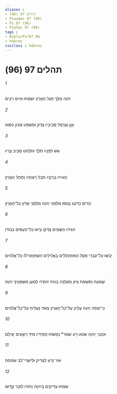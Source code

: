 ```yaml
---
aliases : 
- תהלים 97 (96)
- Psaumes 97 (96)
- Ps 97 (96)
- Psalms 97 (96)
tags : 
- Bible/Ps/97_96
- hébreu
cssclass : hébreu
---
```


# תהלים 97 (96)

###### 1
יְהוָה מָלָךְ תָּגֵל הָאָרֶץ יִשְׂמְחוּ אִיִּים רַבִּים׃
###### 2
עָןָן וַעֲרָפֶל סְבִיבָיו צֶדֶק וּמִשְׁפָּט מְכֹון כִּסְאֹו׃
###### 3
אֵשׁ לְפָנָיו תֵּלֵךְ וּתְלַהֵט סָבִיב צָרָיו׃
###### 4
הֵאִירוּ בְרָקָיו תֵּבֵל רָאֲתָה וַתָּחֵל הָאָרֶץ׃
###### 5
הָרִים כַּדֹּונַג נָמַסּוּ מִלִּפְנֵי יְהוָה מִלִּפְנֵי אֲדֹון כָּל־הָאָרֶץ׃
###### 6
הִגִּידוּ הַשָּׁמַיִם צִדְקֹו וְרָאוּ כָל־הָעַמִּים כְּבֹודֹו׃
###### 7
יֵבֹשׁוּ כָּל־עֹבְדֵי פֶסֶל הַמִּתְהַלְלִים בָּאֱלִילִים הִשְׁתַּחֲווּ־לֹו כָּל־אֱלֹהִים׃
###### 8
שָׁמְעָה וַתִּשְׂמַח צִיֹּון וַתָּגֵלְנָה בְּנֹות יְהוּדָה לְמַעַן מִשְׁפָּטֶיךָ יְהוָה׃
###### 9
כִּי־אַתָּה יְהוָה עֶלְיֹון עַל־כָּל־הָאָרֶץ מְאֹד נַעֲלֵיתָ עַל־כָּל־אֱלֹהִים׃
###### 10
אֹהֲבֵי יְהוָה שִׂנְאוּ רָע שֹׁמֵר* נַפְשֹׁות חֲסִידָיו מִיַּד רְשָׁעִים יַצִּילֵם׃
###### 11
אֹור זָרֻעַ לַצַּדִּיק וּלְיִשְׁרֵי־לֵב שִׂמְחָה׃
###### 12
שִׂמְחוּ צַדִּיקִים בַּיהוָה וְהֹודוּ לְזֵכֶר קָדְשֹׁו׃
